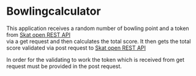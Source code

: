 # Bowlingcalculator

This application receives a random number of bowling point 
and a token from [Skat open REST API](http://13.74.31.101/api/points)  
via a get request and then calculates the total score. 
It then gets the total score validated via post request to [Skat open REST API](http://13.74.31.101/api/points)  

In order for the validating to work the token which is received from get request must be 
provided in the post request.
  